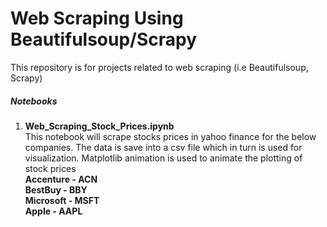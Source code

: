 # Web Scraping Using Beautifulsoup/Scrapy
This repository is for projects related to web scraping (i.e Beautifulsoup, Scrapy)

##### Notebooks
1. **Web_Scraping_Stock_Prices.ipynb**  
This notebook will scrape stocks prices in yahoo finance for the below companies. The data is save into a csv file which in turn is used 
for visualization. Matplotlib animation is used to animate the plotting of stock prices  
    **Accenture - ACN**  
    **BestBuy - BBY**   
    **Microsoft - MSFT**   
    **Apple - AAPL**   
